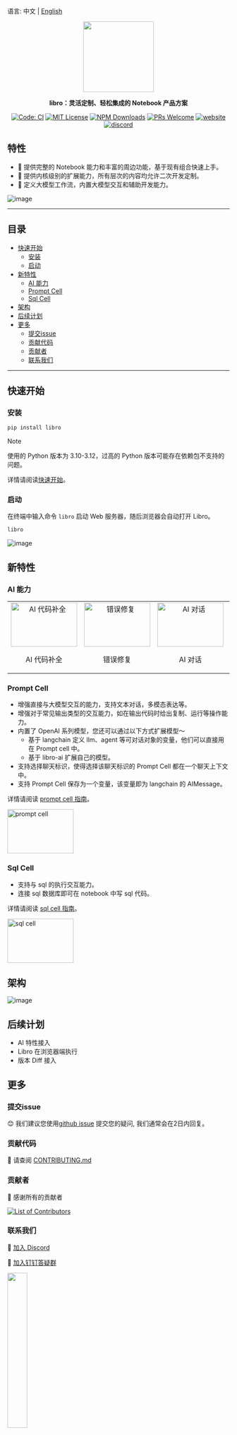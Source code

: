 语言: 中文 | [English](./README.md)

<p align="center"><img src="https://raw.githubusercontent.com/wiki/difizen/libro/assets/libro-text.svg" width="160" /></p>
<p align="center"><strong>libro：灵活定制、轻松集成的 Notebook 产品方案</strong></p>

<p align="center">
<a href="https://github.com/difizen/libro/actions/workflows/ci.yml"><img src="https://img.shields.io/github/actions/workflow/status/difizen/libro/ci.yml?branch=main&style=for-the-badge&logo=github" alt="Code: CI" style="max-width: 100%;"></a>
<a href="/LICENSE"><img src="https://img.shields.io/github/license/difizen/libro?style=for-the-badge" alt="MIT License"></a>
<a href="https://www.npmjs.com/package/@difizen/libro-core"><img alt="NPM Downloads" src="https://img.shields.io/npm/dm/@difizen/libro-core?logo=npm&style=for-the-badge"></a>
<a href="https://github.com/difizen/libro/pulls"><img alt="PRs Welcome" src="https://img.shields.io/badge/PRs-Welcome-brightgreen.svg?style=for-the-badge"></a>
<a href="https://libro.difizen.net"><img alt="website" src="https://img.shields.io/static/v1?label=&labelColor=505050&message=Homepage&color=0076D6&style=for-the-badge&logo=google-chrome&logoColor=f5f5f5"></a>
<a href="https://discord.gg/GEx6pa3GaG"><img alt="discord" src="https://img.shields.io/badge/Discord-%235865F2.svg?style=for-the-badge&logo=discord&logoColor=white"></a>
</p>

## 特性

- 🚀 提供完整的 Notebook 能力和丰富的周边功能，基于现有组合快速上手。
- 🌱 提供内核级别的扩展能力，所有层次的内容均允许二次开发定制。
- 🔮 定义大模型工作流，内置大模型交互和辅助开发能力。

![image](https://raw.githubusercontent.com/wiki/difizen/libro/assets/libro_homepage_zh.png)

---

<!-- START doctoc generated TOC please keep comment here to allow auto update -->
<!-- DON'T EDIT THIS SECTION, INSTEAD RE-RUN doctoc TO UPDATE -->
## 目录

- [快速开始](#%E5%BF%AB%E9%80%9F%E5%BC%80%E5%A7%8B)
  - [安装](#%E5%AE%89%E8%A3%85)
  - [启动](#%E5%90%AF%E5%8A%A8)
- [新特性](#%E6%96%B0%E7%89%B9%E6%80%A7)
  - [AI 能力](#ai-%E8%83%BD%E5%8A%9B)
  - [Prompt Cell](#prompt-cell)
  - [Sql Cell](#sql-cell)
- [架构](#%E6%9E%B6%E6%9E%84)
- [后续计划](#%E5%90%8E%E7%BB%AD%E8%AE%A1%E5%88%92)
- [更多](#%E6%9B%B4%E5%A4%9A)
  - [提交issue](#%E6%8F%90%E4%BA%A4issue)
  - [贡献代码](#%E8%B4%A1%E7%8C%AE%E4%BB%A3%E7%A0%81)
  - [贡献者](#%E8%B4%A1%E7%8C%AE%E8%80%85)
  - [联系我们](#%E8%81%94%E7%B3%BB%E6%88%91%E4%BB%AC)

<!-- END doctoc generated TOC please keep comment here to allow auto update -->

---

## 快速开始

### 安装
```bash
pip install libro
```

> [!NOTE]
> 使用的 Python 版本为 3.10-3.12，过高的 Python 版本可能存在依赖包不支持的问题。

详情请阅读[快速开始](./apps/docs/docs/quickstart/index.md)。

### 启动
在终端中输入命令 `libro` 启动 Web 服务器，随后浏览器会自动打开 Libro。

```bash
libro
```
![image](https://raw.githubusercontent.com/wiki/difizen/libro/assets/libro_launch.png)

## 新特性

### AI 能力

<table align="center">
  <tr>
    <td align="center">
      <a href="https://raw.githubusercontent.com/wiki/difizen/libro/assets/ai_completion_zh.gif" target="_blank">
        <img src="https://raw.githubusercontent.com/wiki/difizen/libro/assets/ai_completion_zh.gif" alt="AI 代码补全" width="150" height="100">
      </a>
      <p>AI 代码补全</p>
    </td>
    <td align="center">
      <a href="https://raw.githubusercontent.com/wiki/difizen/libro/assets/error_debug_zh.gif" target="_blank">
        <img src="https://raw.githubusercontent.com/wiki/difizen/libro/assets/error_debug_zh.gif" alt="错误修复" width="150" height="100">
      </a>
      <p>错误修复</p>
    </td>
    <td align="center">
      <a href="https://raw.githubusercontent.com/wiki/difizen/libro/assets/cell_chat_zh.gif" target="_blank">
        <img src="https://raw.githubusercontent.com/wiki/difizen/libro/assets/cell_chat_zh.gif" alt="AI 对话" width="150" height="100">
      </a>
      <p>AI 对话</p>
    </td>
    <td align="center">
      <a href="https://raw.githubusercontent.com/wiki/difizen/libro/assets/cell_explain_zh.gif" target="_blank">
        <img src="https://raw.githubusercontent.com/wiki/difizen/libro/assets/cell_explain_zh.gif" alt="代码解释" width="150" height="100">
      </a>
      <p>代码解释</p>
    </td>
    <td align="center">
      <a href="https://raw.githubusercontent.com/wiki/difizen/libro/assets/cell_opitimization_zh.gif" target="_blank">
        <img src="https://raw.githubusercontent.com/wiki/difizen/libro/assets/cell_opitimization_zh.gif" alt="代码优化" width="150" height="100">
      </a>
      <p>代码优化</p>
    </td>
  </tr>
</table>


### Prompt Cell

- 增强直接与大模型交互的能力，支持文本对话，多模态表达等。
- 增强对于常见输出类型的交互能力，如在输出代码时给出复制、运行等操作能力。
- 内置了 OpenAI 系列模型，您还可以通过以下方式扩展模型～
  - 基于 langchain 定义 llm、agent 等可对话对象的变量，他们可以直接用在 Prompt cell 中。
  - 基于 libro-ai 扩展自己的模型。
- 支持选择聊天标识，使得选择该聊天标识的 Prompt Cell 都在一个聊天上下文中。
- 支持 Prompt Cell 保存为一个变量，该变量即为 langchain 的 AIMessage。

详情请阅读 [prompt cell 指南](./apps/docs/docs/manual/prompt-cell.md)。

<a href="https://raw.githubusercontent.com/wiki/difizen/libro/assets/prompt_cell_zh.gif" target="_blank">
  <img src="https://raw.githubusercontent.com/wiki/difizen/libro/assets/prompt_cell_zh.gif" alt="prompt cell" width="150" height="100">
</a>

### Sql Cell

- 支持与 sql 的执行交互能力。
- 连接 sql 数据库即可在 notebook 中写 sql 代码。

详情请阅读 [sql cell 指南](./apps/docs/docs/manual/sql-cell.md)。

<a href="https://raw.githubusercontent.com/wiki/difizen/libro/assets/sql_cell.gif" target="_blank">
  <img src="https://raw.githubusercontent.com/wiki/difizen/libro/assets/sql_cell_zh.gif" alt="sql cell" width="150" height="100">
</a>

## 架构

![image](https://raw.githubusercontent.com/wiki/difizen/libro/assets/technical_architecture_zh.png)

## 后续计划

- AI 特性接入
- Libro 在浏览器端执行
- 版本 Diff 接入

## 更多

### 提交issue

😊 我们建议您使用[github issue](https://github.com/difizen/libro/issues) 提交您的疑问, 我们通常会在2日内回复。

### 贡献代码

🤝 请查阅 [CONTRIBUTING.md](./CONTRIBUTING_zh.md)

### 贡献者

💪 感谢所有的贡献者

<a href="https://github.com/difizen/libro/graphs/contributors">
  <img src="https://contributors-img.web.app/image?repo=difizen/libro" alt="List of Contributors"/>
</a>

### 联系我们

💬 [加入 Discord](https://discord.gg/GEx6pa3GaG)

🤗 [加入钉钉答疑群](https://qr.dingtalk.com/action/joingroup?code=v1,k1,52f1gKWwsZBMrWjXHcQFlOJEQIbbrMO86Iulu3T3ePY=&_dt_no_comment=1&origin=11)

<img src="https://raw.githubusercontent.com/wiki/difizen/libro/assets/dingding.jpg" width="30%">
